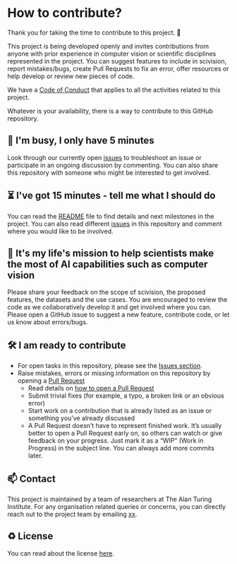 # How to contribute?

Thank you for taking the time to contribute to this project. 🎉

This project is being developed openly and invites contributions from anyone with prior experience in computer vision or scientific disciplines represented in the project.
You can suggest features to include in scivision, report mistakes/bugs, create Pull Requests to fix an error, offer resources or help develop or review new pieces of code.

We have a [Code of Conduct](./CODE_OF_CONDUCT.md) that applies to all the activities related to this project.

Whatever is your availability, there is a way to contribute to this GitHub repository.

👋 I'm busy, I only have 5 minutes
---

Look through our currently open [issues](https://github.com/alan-turing-institute/scivision/issues) to troubleshoot an issue or participate in an ongoing discussion by commenting.
You can also share this repository with someone who might be interested to get involved.

⏳ I've got 15 minutes - tell me what I should do
---

You can read the [README](https://github.com/alan-turing-institute/scivision/blob/main/README.md) file to find details and next milestones in the project.
You can also read different [issues](https://github.com/alan-turing-institute/scivision/issues) in this repository and comment where you would like to be involved.

🎉 It's my life's mission to help scientists make the most of AI capabilities such as computer vision  
---

Please share your feedback on the scope of scivision, the proposed features, the datasets and the use cases. 
You are encouraged to review the code as we collaboratively develop it and get involved where you can.
Please open a GitHub issue to suggest a new feature, contribute code, or let us know about errors/bugs.

🛠 I am ready to contribute 
---

- For open tasks in this repository, please see the [Issues section](https://github.com/alan-turing-institute/scivision/issues).
- Raise mistakes, errors or missing information on this repository by opening a [Pull Request](https://github.com/alan-turing-institute/scivision/pulls)
  - Read details on [how to open a Pull Request](https://opensource.guide/how-to-contribute/#opening-a-pull-request)
  - Submit trivial fixes (for example, a typo, a broken link or an obvious error)
  - Start work on a contribution that is already listed as an issue or something you’ve already discussed
  - A Pull Request doesn’t have to represent finished work. It’s usually better to open a Pull Request early on, so others can watch or give feedback on your progress. Just mark it as a “WIP” (Work in Progress) in the subject line. You can always add more commits later.

📫 Contact
---

This project is maintained by a team of researchers at The Alan Turing Institute.
For any organisation related queries or concerns, you can directly reach out to the project team by emailing [xx](mailto:xx@turing.ac.uk).

♻️ License
---

You can read about the license [here](https://github.com/alan-turing-institute/scivision/blob/main/LICENSE).
